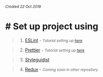 *<small>Created 22 Oct 2019</small>*

# # Set up project using
  
> 1. [ESLint](https://eslint.org/) -  *<small>Tutorial setting up [here](https://github.com/haibui2207/react-eslint-airbnb)</small>*

> 2.  [Prettier](https://prettier.io/) -  *<small>Tutorial setting up [here](https://github.com/haibui2207/react-eslint-airbnb)</small>*

> 3.  [Styleguidist](https://react-styleguidist.js.org/docs/getting-started.html)

> 4. [Redux](https://redux.js.org/) - *<small>Coming soon in other repository</small>*